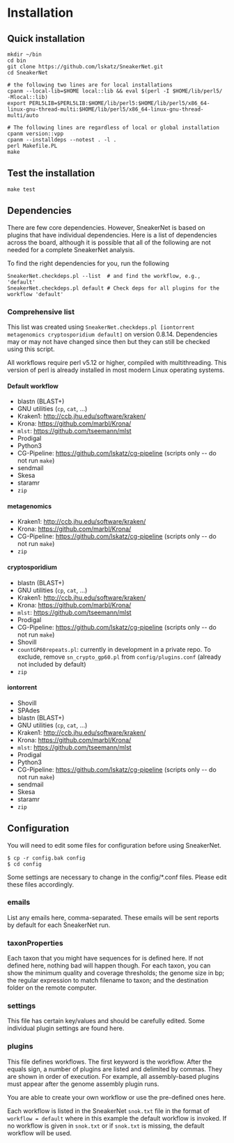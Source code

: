 # Installation

## Quick installation

    mkdir ~/bin
    cd bin
    git clone https://github.com/lskatz/SneakerNet.git
    cd SneakerNet
    
    # the following two lines are for local installations
    cpanm --local-lib=$HOME local::lib && eval $(perl -I $HOME/lib/perl5/ -Mlocal::lib)
    export PERL5LIB=$PERL5LIB:$HOME/lib/perl5:$HOME/lib/perl5/x86_64-linux-gnu-thread-multi:$HOME/lib/perl5/x86_64-linux-gnu-thread-multi/auto
    
    # The following lines are regardless of local or global installation
    cpanm version::vpp
    cpanm --installdeps --notest . -l .
    perl Makefile.PL
    make

## Test the installation

    make test

## Dependencies

There are few core dependencies. However, SneakerNet is
based on plugins that have individual dependencies.
Here is a list of dependencies across the board, although
it is possible that all of the following are not needed
for a complete SneakerNet analysis.

To find the right dependencies for you, run the following

    SneakerNet.checkdeps.pl --list  # and find the workflow, e.g., 'default'
    SneakerNet.checkdeps.pl default # Check deps for all plugins for the workflow 'default'

### Comprehensive list

This list was created using `SneakerNet.checkdeps.pl [iontorrent metagenomics cryptosporidium default]`
on version 0.8.14.
Dependencies may or may not have changed since then but they can still be checked using this script.

All workflows require perl v5.12 or higher, compiled with multithreading.
This version of perl is already installed in most modern Linux operating systems.

#### Default workflow

* blastn (BLAST+)
* GNU utilities (`cp`, `cat`, ...)
* Kraken1: http://ccb.jhu.edu/software/kraken/
* Krona: https://github.com/marbl/Krona/
* `mlst`: https://github.com/tseemann/mlst
* Prodigal
* Python3
* CG-Pipeline: https://github.com/lskatz/cg-pipeline (scripts only -- do not run `make`)
* sendmail
* Skesa
* staramr
* `zip`

#### metagenomics

* Kraken1: http://ccb.jhu.edu/software/kraken/
* Krona: https://github.com/marbl/Krona/
* CG-Pipeline: https://github.com/lskatz/cg-pipeline (scripts only -- do not run `make`)
* `zip`

#### cryptosporidium

* blastn (BLAST+)
* GNU utilities (`cp`, `cat`, ...)
* Kraken1: http://ccb.jhu.edu/software/kraken/
* Krona: https://github.com/marbl/Krona/
* `mlst`: https://github.com/tseemann/mlst
* Prodigal
* CG-Pipeline: https://github.com/lskatz/cg-pipeline (scripts only -- do not run `make`)
* Shovill
* `countGP60repeats.pl`: currently in development in a private repo. To exclude, remove `sn_crypto_gp60.pl` from `config/plugins.conf` (already not included by default)
* `zip`

#### iontorrent

* Shovill
* SPAdes
* blastn (BLAST+)
* GNU utilities (`cp`, `cat`, ...)
* Kraken1: http://ccb.jhu.edu/software/kraken/
* Krona: https://github.com/marbl/Krona/
* `mlst`: https://github.com/tseemann/mlst
* Prodigal
* Python3
* CG-Pipeline: https://github.com/lskatz/cg-pipeline (scripts only -- do not run `make`)
* sendmail
* Skesa
* staramr
* `zip`

## Configuration

You will need to edit some files for configuration before using SneakerNet.

    $ cp -r config.bak config
    $ cd config

Some settings are necessary to change in the config/\*.conf files.
Please edit these files accordingly.

### emails

List any emails here, comma-separated. These emails will be sent reports by default for each
SneakerNet run.

### taxonProperties

Each taxon that you might have sequences for is defined here. If not defined here, nothing bad
will happen though.  For each taxon, you can show the minimum quality and coverage thresholds;
the genome size in bp; the regular expression to match filename to taxon; and the destination
folder on the remote computer.

### settings

This file has certain key/values and should be carefully edited.
Some individual plugin settings are found here.

### plugins

This file defines workflows.
The first keyword is the workflow. After the equals sign,
a number of plugins are listed and delimited by commas.
They are shown in order of execution. For example, all
assembly-based plugins must appear after the genome
assembly plugin runs.

You are able to create your own workflow or use the 
pre-defined ones here.

Each workflow is listed in the SneakerNet `snok.txt` file
in the format of `workflow = default` where in this example
the default workflow is invoked. If no workflow is given
in `snok.txt` or if `snok.txt` is missing, the default
workflow will be used.

